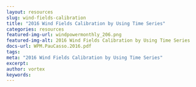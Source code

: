 ```yaml
---
layout: resources
slug: wind-fields-calibration
title: "2016 Wind Fields Calibration by Using Time Series"
categories: resources
featured-img-url: windpowermonthly_206.png
featured-img-alt: 2016 Wind Fields Calibration by Using Time Series
docs-url: WPM.PauCasso.2016.pdf
tags:
meta: "2016 Wind Fields Calibration by Using Time Series"
excerpt: 
author: vortex
keywords: 
---
```

